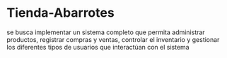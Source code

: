 # Tienda-Abarrotes
se busca implementar un sistema completo que permita administrar productos, registrar compras y ventas, controlar el inventario y gestionar los diferentes tipos de usuarios que interactúan con el sistema
